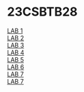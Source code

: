 # 23CSBTB28
<a href="https://github.com/poornasainehal1781/23CSBTB28/blob/main/Lab_1.ipynb">LAB 1</a></br>
<a href="https://github.com/poornasainehal1781/23CSBTB28/blob/main/lab_2.ipynb">LAB 2</a></br>
<a href="https://github.com/poornasainehal1781/23CSBTB28/blob/main/LAB_3.ipynb">LAB 3</a></br>
<a href="https://github.com/poornasainehal1781/23CSBTB28/blob/main/Lab_4.ipynb">LAB 4</a></br>
<a href="https://github.com/poornasainehal1781/23CSBTB28/blob/main/Lab_5.ipynb">LAB 5</a></br>
<a href="https://github.com/poornasainehal1781/23CSBTB28/blob/main/Lab_6.ipynb">LAB 6</a></br>
<a href="https://github.com/poornasainehal1781/23CSBTB28/blob/main/LAB_07.ipynb">LAB 7</a></br>
<a href="https://github.com/poornasainehal1781/23CSBTB28/blob/main/LAB_07.ipynb">LAB 7</a></br>
